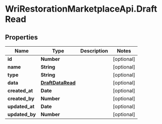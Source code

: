 # WriRestorationMarketplaceApi.DraftRead

## Properties
Name | Type | Description | Notes
------------ | ------------- | ------------- | -------------
**id** | **Number** |  | [optional] 
**name** | **String** |  | [optional] 
**type** | **String** |  | [optional] 
**data** | [**DraftDataRead**](DraftDataRead.md) |  | [optional] 
**created_at** | **Date** |  | [optional] 
**created_by** | **Number** |  | [optional] 
**updated_at** | **Date** |  | [optional] 
**updated_by** | **Number** |  | [optional] 


